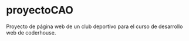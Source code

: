 # proyectoCAO

Proyecto de página web de un club deportivo para el curso de desarrollo web de coderhouse.
